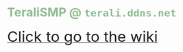 # <span style="color:DarkSeaGreen"><b>TeraliSMP @</b><span> `terali.ddns.net`
<a href="https://stackoverflow.com/questions/75964216/github-how-to-change-font-size-in-markdown-file"><span style="font-size:26pt;">Click to go to the wiki</span></href>